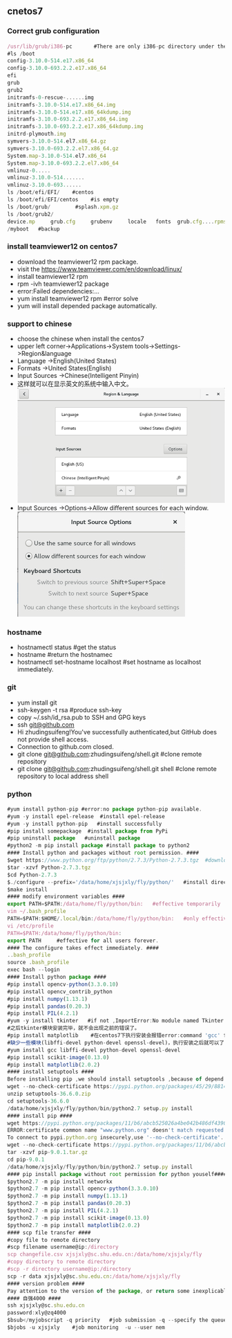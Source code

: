 ## cnetos7
### Correct grub configuration
```javascript
/usr/lib/grub/i386-pc       #There are only i386-pc directory under the grub
#ls /boot
config-3.10.0-514.e17.x86_64
config-3.10.0-693.2.2.e17.x86_64
efi
grub
grub2
initramfs-0-rescue-......img
initramfs-3.10.0-514.e17.x86_64.img 
initramfs-3.10.0-514.e17.x86_64kdump.img 
initramfs-3.10.0-693.2.2.e17.x86_64.img
initramfs-3.10.0-693.2.2.e17.x86_64kdump.img
initrd-plymouth.img 
symvers-3.10.0-514.el7.x86_64.gz 
symvers-3.10.0-693.2.2.el7.x86_64.gz
System.map-3.10.0-514.el7.x86_64
System.map-3.10.0-693.2.2.el7.x86_64
vmlinuz-0.....
vmlinuz-3.10.0-514.......
vmlinuz-3.10.0-693......
ls /boot/efi/EFI/    #centos 
ls /boot/efi/EFI/centos    #is empty
ls /boot/grub/        #splash.xpm.gz 
ls /boot/grub2/       
device.mp     grub.cfg     grubenv     locale   fonts  grub.cfg....rpmsave   i386-pc
/myboot   #backup
``` 
### install teamviewer12 on centos7
- download the teamviewer12 rpm package.
- visit the https://www.teamviewer.com/en/download/linux/
- install teamviewer12 rpm
- rpm -ivh teamviewer12 package
- error:Failed dependencies:...
- yum install teamviewer12 rpm #error solve
- yum will install depended package automatically.
### support to chinese
- choose the chinese when install the centos7
- upper left corner->Applications->System tools->Settings->Region&language
- Language ->English(United States)
- Formats ->United States(English)
- Input Sources ->Chinese(Intelligent Pinyin)
- 这样就可以在显示英文的系统中输入中文。  
![Input Sources](image/input.png)
- Input Sources ->Options->Allow different sources for each window.  
![Input Sources](image/input1.png)
### hostname
- hostnamectl status    #get the status
- hostname   #return the hostnamec
- hostnamectl set-hostname localhost   #set hostname as localhost immediately.
### git
- yum install git
- ssh-keygen -t rsa  #produce ssh-key
- copy ~/.ssh/id_rsa.pub to SSH and GPG keys
- ssh git@github.com 
- Hi zhudingsuifeng!You've successfully authenticated,but GitHub does not provide shell access.
- Connection to github.com closed.
- git clone git@github.com:zhudingsuifeng/shell.git #clone remote repository
- git clone git@github.com:zhudingsuifeng/shell.git shell #clone remote repository to local address shell 
### python
```javascript
#yum install python-pip #error:no package python-pip available.
#yum -y install epel-release  #install epel-release
#yum -y install python-pip   #install successfully
#pip install somepackage  #install package from PyPi
#pip uninstall package   #uninstall package
#python2 -m pip install package #install package to python2
#### Install python and packages without root permission. ####
$wget https://www.python.org/ftp/python/2.7.3/Python-2.7.3.tgz  #download the python2.7.3.tgz 
$tar -xzvf Python-2.7.3.tgz  
$cd Python-2.7.3
$./configure --prefix='/data/home/xjsjxly/fly/python/'   #install directory is /data/home/xjsjxly/fly/python/,--prefix specify the installation path.
$make install
#### modify environment variables ####
export PATH=$PATH:/data/home/fly/python/bin:   #effective temporarily
vim ~/.bash_profile 
PATH=$PATH:$HOME/.local/bin:/data/home/fly/python/bin:   #only effective for current user,forever.
vi /etc/profile
PATH=$PATH:/data/home/fly/python/bin:
export PATH     #effective for all users forever.
#### The configure takes effect immediately. ####
..bash_profile
source .bash_profile
exec bash --login
#### Install python package ####
#pip install opencv-python(3.3.0.10)
#pip install opencv_contrib_python
#pip install numpy(1.13.1)
#pip install pandas(0.20.3)
#pip install PIL(4.2.1)
#yum -y install tkinter   #if not ,ImportError:No module named Tkinter.
#之后tkinter模块安装完毕，就不会出现之前的错误了。
#pip install matplotlib    #在centos7下执行安装会报错error:command 'gcc' failed with exit status 1
#缺少一些模块(libffi-devel python-devel openssl-devel)，执行安装之后就可以了
#yum install gcc libffi-devel python-devel openssl-devel
#pip install scikit-image(0.13.0)
#pip install matplotlib(2.0.2)
#### install setuptools ####
Before installing pip ,we should install setuptools ,because of depend.
wget --no-check-certificate https://pypi.python.org/packages/45/29/8814bf414e7cd1031e1a3c8a4169218376e284ea2553cc0822a6ea1c2d78/setuptools-36.6.0.zip#md5=74663b15117d9a2cc5295d76011e6fd1
unzip setuptools-36.6.0.zip
cd setuptools-36.6.0
/data/home/xjsjxly/fly/python/bin/python2.7 setup.py install 
#### install pip ####
wget https://pypi.python.org/packages/11/b6/abcb525026a4be042b486df43905d6893fb04f05aac21c32c638e939e447/pip-9.0.1.tar.gz#md5=35f01da33009719497f01a4ba69d63c9
ERROR:certificate common name "www.python.org" doesn't match requested host name "pypi.python.org".
To connect to pypi.python.org insecurely,use '--no-check-certificate'.
wget --no-check-certificate https://pypi.python.org/packages/11/b6/abcb525026a4be042b486df43905d6893fb04f05aac21c32c638e939e447/pip-9.0.1.tar.gz#md5=35f01da33009719497f01a4ba69d63c9
tar -xzvf pip-9.0.1.tar.gz
cd pip-9.0.1
/data/home/xjsjxly/fly/python/bin/python2.7 setup.py install
#### pip install package without root permission for python youself####
$python2.7 -m pip install networkx
$python2.7 -m pip install opencv-python(3.3.0.10)
$python2.7 -m pip install numpy(1.13.1)
$python2.7 -m pip install pandas(0.20.3)
$python2.7 -m pip install PIL(4.2.1)
$python2.7 -m pip install scikit-image(0.13.0)
$python2.7 -m pip install matplotlib(2.0.2)
#### scp file transfer ####
#copy file to remote directory
#scp filename username@ip:/directory
scp changefile.csv xjsjxly@sc.shu.edu.cn:/data/home/xjsjxly/fly
#copy directory to remote directory
#scp -r directory username@ip:/directory
scp -r data xjsjxly@sc.shu.edu.cn:/data/home/xjsjxly/fly
#### version problem ####
Pay attention to the version of the package, or return some inexplicable error.
#### 自强4000 ####
ssh xjsjxly@sc.shu.edu.cn
password:xly@zq4000
$bsub</myjobscript -q priority   #job submission -q --specify the queue
$bjobs -u xjsjxly    #job monitoring  -u --user nem 
``` 